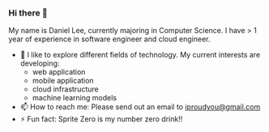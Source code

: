 ### Hi there 👋

My name is Daniel Lee, currently majoring in Computer Science.
I have > 1 year of experience in software engineer and cloud engineer. 

- 🔭 I like to explore different fields of technology. My current interests are developing:
    - web application
    - mobile application
    - cloud infrastructure
    - machine learning models
- 📫 How to reach me: Please send out an email to iproudyou@gmail.com
- ⚡ Fun fact: Sprite Zero is my number zero drink!!
